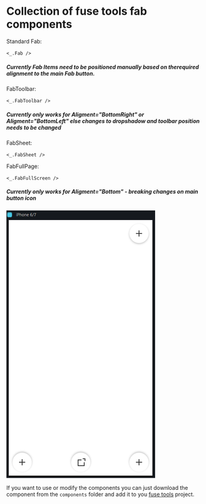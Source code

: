 #  Collection of fuse tools fab components

Standard Fab: 
```
<_.Fab />
```
##### Currently Fab Items need to be positioned manually based on therequired alignment to the main Fab button.

FabToolbar: 
```
<_.FabToolbar />
```

##### Currently only works for Aligment="BottomRight" or Aligment="BottomLeft" else changes to dropshadow and toolbar position needs to be changed</small>

FabSheet: 
```
<_.FabSheet />
```
FabFullPage: 
```
<_.FabFullScreen />
```
##### Currently only works for Aligment="Bottom" - breaking changes on main button icon

![Screenshot](preview.gif)

If you want to use or modify the components you can just download the component from the `components` folder and add it to you [fuse tools](https://www.fusetools.com/) project.
